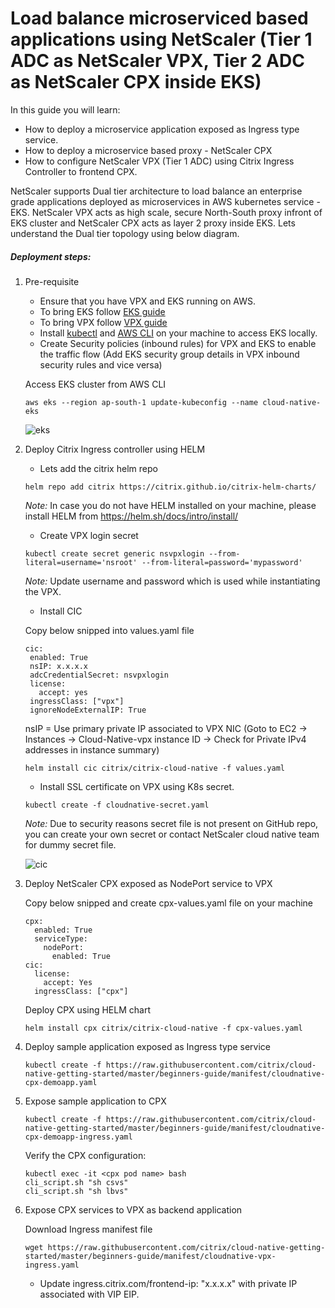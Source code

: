 # Load balance microserviced based applications using NetScaler (Tier 1 ADC as NetScaler VPX, Tier 2 ADC as NetScaler CPX inside EKS)

In this guide you will learn:

* How to deploy a microservice application exposed as Ingress type service.
* How to deploy a microservice based proxy - NetScaler CPX 
* How to configure NetScaler VPX (Tier 1 ADC) using Citrix Ingress Controller to frontend CPX.

NetScaler supports Dual tier architecture to load balance an enterprise grade applications deployed as microservices in AWS kubernetes service - EKS. NetScaler VPX acts as high scale, secure North-South proxy infront of EKS cluster and NetScaler CPX acts as layer 2 proxy inside EKS. Lets understand the Dual tier topology using below diagram.

##### Deployment steps:

1. Pre-requisite

	* Ensure that you have VPX and EKS running on AWS.
	* To bring EKS follow [EKS guide](https://github.com/citrix/cloud-native-getting-started/blob/master/aws/eks/README.md)
	* To bring VPX follow [VPX guide](https://github.com/citrix/cloud-native-getting-started/blob/master/aws/aws-vpx/README.md)
	* Install [kubectl](https://kubernetes.io/docs/tasks/tools/#kubectl) and [AWS CLI](https://docs.aws.amazon.com/cli/latest/userguide/getting-started-install.html) on your machine to access EKS locally.
	* Create Security policies (inbound rules) for VPX and EKS to enable the traffic flow (Add EKS security group details in VPX inbound security rules and vice versa)

	Access EKS cluster from AWS CLI
	```
	aws eks --region ap-south-1 update-kubeconfig --name cloud-native-eks
	```
	![eks](images/eks.png)


2. Deploy Citrix Ingress controller using HELM

	* Lets add the citrix helm repo
	```
	helm repo add citrix https://citrix.github.io/citrix-helm-charts/
	```
	*Note:* In case you do not have HELM installed on your machine, please install HELM from https://helm.sh/docs/intro/install/ 

	
	* Create VPX login secret
	```
	kubectl create secret generic nsvpxlogin --from-literal=username='nsroot' --from-literal=password='mypassword'
	```
	*Note:* Update username and password which is used while instantiating the VPX.

	* Install CIC

	Copy below snipped into values.yaml file
	```
	cic:
     enabled: True
     nsIP: x.x.x.x
     adcCredentialSecret: nsvpxlogin
     license:
       accept: yes
     ingressClass: ["vpx"]
     ignoreNodeExternalIP: True
	```
	nsIP = Use primary private IP associated to VPX NIC (Goto to EC2 -> Instances -> Cloud-Native-vpx instance ID -> Check for Private IPv4 addresses in instance summary)

	```
	helm install cic citrix/citrix-cloud-native -f values.yaml
	```

	* Install SSL certificate on VPX using K8s secret.
	```
	kubectl create -f cloudnative-secret.yaml
	```
	*Note:* Due to security reasons secret file is not present on GitHub repo, you can create your own secret or contact NetScaler cloud native team for dummy secret file.

	![cic](images/cic.png)

3. Deploy NetScaler CPX exposed as NodePort service to VPX

	Copy below snipped and create cpx-values.yaml file on your machine	
	```
	cpx:
      enabled: True
      serviceType:
        nodePort:
          enabled: True
    cic:
      license:
        accept: Yes
      ingressClass: ["cpx"]
    ```

    Deploy CPX using HELM chart
    
    ```
    helm install cpx citrix/citrix-cloud-native -f cpx-values.yaml
    ```
	

4. Deploy sample application exposed as Ingress type service

	```
	kubectl create -f https://raw.githubusercontent.com/citrix/cloud-native-getting-started/master/beginners-guide/manifest/cloudnative-cpx-demoapp.yaml
	```

5. Expose sample application to CPX

	```
	kubectl create -f https://raw.githubusercontent.com/citrix/cloud-native-getting-started/master/beginners-guide/manifest/cloudnative-cpx-demoapp-ingress.yaml
	```

	Verify the CPX configuration:
	```
	kubectl exec -it <cpx pod name> bash
	cli_script.sh "sh csvs"
	cli_script.sh "sh lbvs"
	```

6. Expose CPX services to VPX as backend application

	Download Ingress manifest file
	```
	wget https://raw.githubusercontent.com/citrix/cloud-native-getting-started/master/beginners-guide/manifest/cloudnative-vpx-ingress.yaml
	```

	* Update ingress.citrix.com/frontend-ip: "x.x.x.x" with private IP associated with VIP EIP.